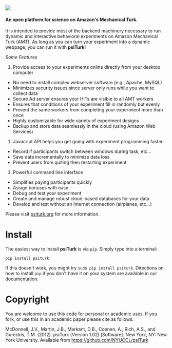 <img src="https://www.psiturk.org/static/images/psiturk_logo.jpg">


#### An open platform for science on Amazon's Mechanical Turk.

It is intended to provide most of the backend machinery necessary to run dynamic
and interactive behavioral experiments on Amazon Mechanical Turk (AMT). As long 
as you can turn your experiment into a dynamic webpage, you can run it with 
**psiTurk**!

*Some Features*

1. Provide access to your experiments online directly from your desktop computer
  - No need to install complex webserver software (e.g., Apache, MySQL)
  - Minimizes security issues since server only runs while you want to collect data
  - Secure Ad server ensures your HITs are visible to all AMT workers
  - Ensures that conditions of your experiment fill in randomly but evenly
  - Prevent the same workers from completing your expermient more than once
  - Highly customizable for wide variety of experiment designs
  - Backup and store data seamlessly in the cloud (using Amazon Web Services)
1. Javacript API helps you get going with experiment programming faster
  - Record if participants switch between windows during task, etc...
  - Save data incrementally to minimize data loss
  - Prevent users from quiting then restarting experiment
1. Powerful command line interface
  - Simplifies paying participants quickly
  - Assign bonuses with ease
  - Debug and test your experiment
  - Create and manage robust cloud-based databases for your data
  - Develop and test without an Internet connection (airplanes, etc...)

Please visit [psiturk.org](https://psiturk.org) for more information.

Install
=======

The easiest way to install **psiTurk** is via `pip`.
Simply type into a terminal:

    pip install psiturk 

If this doesn't work, you might try `sudo pip install psiturk`.  Directions
on how to install `pip` if you don't have it on your system are available in 
our [documentation](http://psiturk.readthedocs.org/en/latest/).



Copyright
=========
You are welcome to use this code for personal or academic uses. If you fork,
or use this in an academic paper please cite as follows:

McDonnell, J.V., Martin, J.B., Markant, D.B., Coenen, A., Rich, A.S., and Gureckis, T.M. 
(2012). psiTurk (Version 1.02) [Software]. New York, NY: New York University. 
Available from https://github.com/NYUCCL/psiTurk



